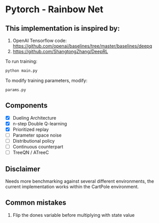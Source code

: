 # Pytorch - Rainbow Net

## This implementation is inspired by:
1. OpenAI Tensorflow code: https://github.com/openai/baselines/tree/master/baselines/deepq
2. https://github.com/ShangtongZhang/DeepRL


To run training:

```bash
python main.py
```

To modify training parameters, modify:
```
params.py
```


## Components
- [x] Dueling Architecture
- [x] n-step Double Q-learning   
- [x] Prioritized replay
- [ ] Parameter space noise
- [ ] Distributional policy
- [ ] Continuous counterpart
- [ ] TreeQN / ATreeC

## Disclaimer
Needs more benchmarking against several different environments, the current implementation works within the CartPole environment.

## Common mistakes
1. Flip the dones variable before multiplying with state value